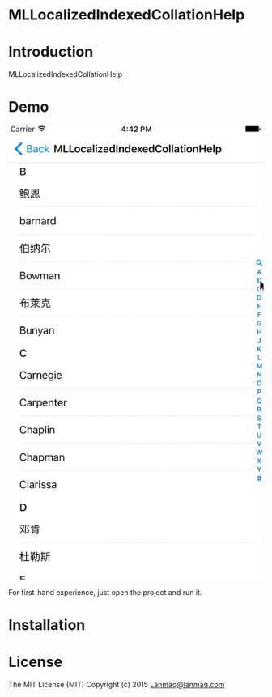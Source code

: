 # MLLocalizedIndexedCollationHelp
# Introduction
MLLocalizedIndexedCollationHelp 
# Demo
![alt tag](https://raw.githubusercontent.com/Lanmaq/MLLocalizedIndexedCollationHelp/master/Demo.gif)

For first-hand experience, just open the project and run it.
# Installation
# License
The MIT License (MIT)
Copyright (c) 2015 Lanmaq@lanmaq.com